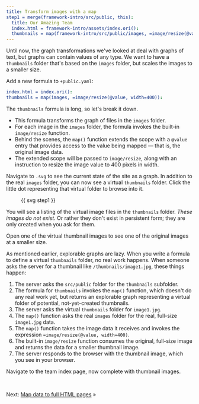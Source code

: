 ```yaml
---
title: Transform images with a map
step1 = merge(framework-intro/src/public, this):
  title: Our Amazing Team
  index.html = framework-intro/assets/index.ori():
  thumbnails = map(framework-intro/src/public/images, =image/resize(@value, width=400)):
---
```


Until now, the graph transformations we've looked at deal with graphs of text, but graphs can contain values of any type. We want to have a `thumbnails` folder that's based on the `images` folder, but scales the images to a smaller size.

<span class="tutorialStep"></span> Add a new formula to `+public.yaml`:

```yaml
index.html = index.ori():
thumbnails = map(images, =image/resize(@value, width=400)):
```

The `thumbnails` formula is long, so let's break it down.

- This formula transforms the graph of files in the `images` folder.
- For each image in the `images` folder, the formula invokes the built-in `image/resize` function.
- Behind the scenes, the `map()` function extends the scope with a `@value` entry that provides access to the value being mapped — that is, the original image data.
- The extended scope will be passed to `image/resize`, along with an instruction to resize the image value to 400 pixels in width.

<span class="tutorialStep"></span> Navigate to `.svg` to see the current state of the site as a graph. In addition to the real `images` folder, you can now see a virtual `thumbnails` folder. Click the little dot representing that virtual folder to browse into it.

<figure>
{{ svg step1 }}
</figure>

You will see a listing of the virtual image files in the `thumbnails` folder. _These images do not exist._ Or rather they don't exist in persistent form; they are only created when you ask for them.

<span class="tutorialStep"></span> Open one of the virtual thumbnail images to see one of the original images at a smaller size.

As mentioned earlier, explorable graphs are lazy. When you write a formula to define a virtual `thumbnails` folder, no real work happens. When someone asks the server for a thumbnail like `/thumbnails/image1.jpg`, these things happen:

1. The server asks the `src/public` folder for the `thumbnails` subfolder.
1. The formula for `thumbnails` invokes the `map()` function, which doesn't do any real work yet, but returns an explorable graph representing a virtual folder of potential, not-yet-created thumbnails.
1. The server asks the virtual `thumbnails` folder for `image1.jpg`.
1. The `map()` function asks the real `images` folder for the real, full-size `image1.jpg` data.
1. The `map()` function takes the image data it receives and invokes the expression `=image/resize(@value, width=400)`.
1. The built-in `image/resize` function consumes the original, full-size image and returns the data for a smaller thumbnail image.
1. The server responds to the browser with the thumbnail image, which you see in your browser.

<span class="tutorialStep"></span> Navigate to the team index page, now complete with thumbnail images.

&nbsp;

Next: [Map data to full HTML pages](intro8c.html) »
